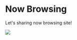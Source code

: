 Now Browsing
===

Let's sharing now browsing site!

![](https://s3-ap-northeast-1.amazonaws.com/don.inux39.me/media_attachments/files/000/454/027/original/fe7e6d5297381af3.png)


